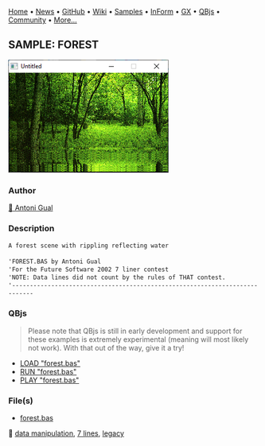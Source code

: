 [Home](https://qb64.com) • [News](../../news.md) • [GitHub](https://github.com/QB64Official/qb64) • [Wiki](https://github.com/QB64Official/qb64/wiki) • [Samples](../../samples.md) • [InForm](../../inform.md) • [GX](../../gx.md) • [QBjs](../../qbjs.md) • [Community](../../community.md) • [More...](../../more.md)

## SAMPLE: FOREST

![screenshot.png](img/screenshot.png)

### Author

[🐝 Antoni Gual](../antoni-gual.md) 

### Description

```text
A forest scene with rippling reflecting water

'FOREST.BAS by Antoni Gual
'For the Future Software 2002 7 liner contest
'NOTE: Data lines did not count by the rules of THAT contest.
'----------------------------------------------------------------------------
```

### QBjs

> Please note that QBjs is still in early development and support for these examples is extremely experimental (meaning will most likely not work). With that out of the way, give it a try!

* [LOAD "forest.bas"](https://v6p9d9t4.ssl.hwcdn.net/html/6029471/index.html?src=https://qb64.com/samples/forest/src/forest.bas)
* [RUN "forest.bas"](https://v6p9d9t4.ssl.hwcdn.net/html/6029471/index.html?mode=auto&src=https://qb64.com/samples/forest/src/forest.bas)
* [PLAY "forest.bas"](https://v6p9d9t4.ssl.hwcdn.net/html/6029471/index.html?mode=play&src=https://qb64.com/samples/forest/src/forest.bas)

### File(s)

* [forest.bas](src/forest.bas)

🔗 [data manipulation](../data-manipulation.md), [7 lines](../7-lines.md), [legacy](../legacy.md)
